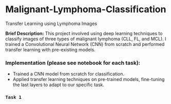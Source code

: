 # Malignant-Lymphoma-Classification

Transfer Learning using Lymphoma Images

**Brief Description:** This project involved using deep learning techniques to classify images of three types of malignant lymphoma (CLL, FL, and MCL). I trained a Convolutional Neural Network (CNN) from scratch and performed transfer learning with pre-existing models.

### Implementation (please see notebook for each task):
* Trained a CNN model from scratch for classification.
* Applied transfer learning techniques on pre-trained models, fine-tuning the last layers to adapt to our specific task.

### **`Task 1 `** 
